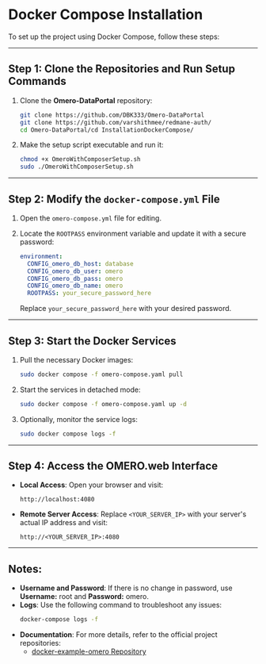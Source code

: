 # Docker Compose Installation

To set up the project using Docker Compose, follow these steps:

---

## Step 1: Clone the Repositories and Run Setup Commands

1. Clone the **Omero-DataPortal** repository:
    ```bash
    git clone https://github.com/DBK333/Omero-DataPortal
    git clone https://github.com/varshithmee/redmane-auth/
    cd Omero-DataPortal/cd InstallationDockerCompose/
    ```

2. Make the setup script executable and run it:
    ```bash
    chmod +x OmeroWithComposerSetup.sh
    sudo ./OmeroWithComposerSetup.sh
    ```
---

## Step 2: Modify the `docker-compose.yml` File

1. Open the `omero-compose.yml` file for editing.

2. Locate the `ROOTPASS` environment variable and update it with a secure password:
    ```yaml
    environment:
      CONFIG_omero_db_host: database
      CONFIG_omero_db_user: omero
      CONFIG_omero_db_pass: omero
      CONFIG_omero_db_name: omero
      ROOTPASS: your_secure_password_here
    ```

   Replace `your_secure_password_here` with your desired password.

---

## Step 3: Start the Docker Services

1. Pull the necessary Docker images:
    ```bash
    sudo docker compose -f omero-compose.yaml pull
    ```

2. Start the services in detached mode:
    ```bash
    sudo docker compose -f omero-compose.yaml up -d
    ```

4. Optionally, monitor the service logs:
    ```bash
    sudo docker compose logs -f
    ```

---

## Step 4: Access the OMERO.web Interface

- **Local Access**: Open your browser and visit:
  ```
  http://localhost:4080
  ```

- **Remote Server Access**: Replace `<YOUR_SERVER_IP>` with your server's actual IP address and visit:
  ```
  http://<YOUR_SERVER_IP>:4080
  ```

---

## Notes:

- **Username and Password**: If there is no change in password, use   **Username:** root and **Password:** omero.
- **Logs**: Use the following command to troubleshoot any issues:
  ```bash
  docker-compose logs -f
  ```
- **Documentation**: For more details, refer to the official project repositories:
  - [docker-example-omero Repository](https://github.com/ome/docker-example-omero)